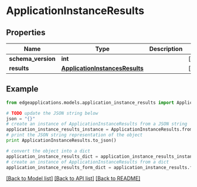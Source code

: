# ApplicationInstanceResults


## Properties
Name | Type | Description | Notes
------------ | ------------- | ------------- | -------------
**schema_version** | **int** |  | [optional] 
**results** | [**ApplicationInstancesResults**](ApplicationInstancesResults.md) |  | [optional] 

## Example

```python
from edgeapplications.models.application_instance_results import ApplicationInstanceResults

# TODO update the JSON string below
json = "{}"
# create an instance of ApplicationInstanceResults from a JSON string
application_instance_results_instance = ApplicationInstanceResults.from_json(json)
# print the JSON string representation of the object
print ApplicationInstanceResults.to_json()

# convert the object into a dict
application_instance_results_dict = application_instance_results_instance.to_dict()
# create an instance of ApplicationInstanceResults from a dict
application_instance_results_form_dict = application_instance_results.from_dict(application_instance_results_dict)
```
[[Back to Model list]](../README.md#documentation-for-models) [[Back to API list]](../README.md#documentation-for-api-endpoints) [[Back to README]](../README.md)


